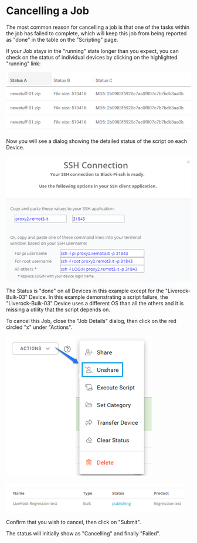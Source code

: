 # Cancelling a Job

The most common reason for cancelling a job is that one of the tasks within the job has failed to complete, which will keep this job from being reported as "done" in the table on the "Scripting" page.

If your Job stays in the "running" state longer than you expect, you can check on the status of individual devices by clicking on the highlighted "running" link:

![](../../.gitbook/assets/image%20%28160%29.png)

Now you will see a dialog showing the detailed status of the script on each Device.

![](../../.gitbook/assets/image%20%28105%29.png)

The Status is "done" on all Devices in this example except for the "Liverock-Bulk-03" Device.  In this example demonstrating a script failure, the "Liverock-Bulk-03" Device uses a different OS than all the others and it is missing a utility that the script depends on.

To cancel this Job, close the "Job Details" dialog, then click on the red circled "x" under "Actions".

![](../../.gitbook/assets/image%20%2821%29.png)

![](../../.gitbook/assets/image%20%28282%29.png)

Confirm that you wish to cancel, then click on "Submit".

The status will initially show as "Cancelling" and finally "Failed".

